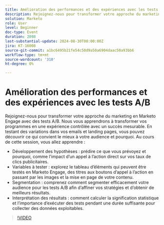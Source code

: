 ```yaml
---
title: Amélioration des performances et des expériences avec les tests A/B
description: Rejoignez-nous pour transformer votre approche du marketing en Marketo Engage avec des tests A/B. Nous vous apprendrons à transformer vos programmes en une expérience contrôlée avec un succès mesurable. En testant des variations dans vos emails et landing pages, vous pouvez découvrir ce qui convient le mieux à votre audience et pourquoi. Au cours de cette session, vous apprendrez à élaborer des hypothèses qui prédisent ce que vous prévoyez et pourquoi, comme l’impact d’un appel à l’action direct sur vos taux de clics publicitaires. Les variables à tester explorent le tableau d’éléments qui peuvent être testés en Marketo Engage, depuis les titres et les boutons d’appel à l’action jusqu’aux images et la mise en page de votre contenu. La segmentation permet de comprendre comment segmenter efficacement votre audience pour les tests A/B afin d’affiner vos stratégies et d’obtenir de meilleurs résultats.  Interprétation des résultats Comment calculer la signification statistique et l’importance d’exécuter des tests pendant une durée suffisante pour collecter des données exploitables.
solution: Marketo
role: User
level: Beginner
doc-type: Event
duration: 2098
last-substantial-update: 2024-08-30T00:00:00Z
jira: KT-16008
source-git-commit: a1bc6495b21fe54c50d9a50a6904daac50a93bb6
workflow-type: tm+mt
source-wordcount: '310'
ht-degree: 0%

---
```



# Amélioration des performances et des expériences avec les tests A/B

Rejoignez-nous pour transformer votre approche du marketing en Marketo Engage avec des tests A/B. Nous vous apprendrons à transformer vos programmes en une expérience contrôlée avec un succès mesurable. En testant des variations dans vos emails et landing pages, vous pouvez découvrir ce qui convient le mieux à votre audience et pourquoi. Au cours de cette session, vous allez apprendre :

* Développement des hypothèses : prédire ce que vous prévoyez et pourquoi, comme l’impact d’un appel à l’action direct sur vos taux de clics publicitaires.
* Variables à tester : explorez le tableau d’éléments qui peuvent être testés en Marketo Engage, des titres aux boutons d’appel à l’action en passant par les images et la mise en page de votre contenu.
* Segmentation : comprenez comment segmenter efficacement votre audience pour les tests A/B afin d’affiner vos stratégies et d’obtenir de meilleurs résultats.
* Interprétation des résultats : comment calculer la signification statistique et l’importance d’exécuter des tests pendant une durée suffisante pour collecter des données exploitables.

>[!VIDEO](https://video.tv.adobe.com/v/3432955/?learn=on)

